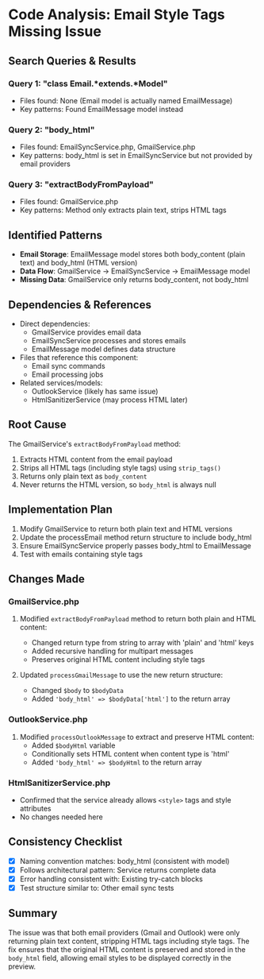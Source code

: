 # Code Analysis: Email Style Tags Missing Issue

## Search Queries & Results

### Query 1: "class Email.*extends.*Model"
- Files found: None (Email model is actually named EmailMessage)
- Key patterns: Found EmailMessage model instead

### Query 2: "body_html"
- Files found: EmailSyncService.php, GmailService.php
- Key patterns: body_html is set in EmailSyncService but not provided by email providers

### Query 3: "extractBodyFromPayload"
- Files found: GmailService.php
- Key patterns: Method only extracts plain text, strips HTML tags

## Identified Patterns
- **Email Storage**: EmailMessage model stores both body_content (plain text) and body_html (HTML version)
- **Data Flow**: GmailService -> EmailSyncService -> EmailMessage model
- **Missing Data**: GmailService only returns body_content, not body_html

## Dependencies & References
- Direct dependencies: 
  - GmailService provides email data
  - EmailSyncService processes and stores emails
  - EmailMessage model defines data structure
- Files that reference this component:
  - Email sync commands
  - Email processing jobs
- Related services/models:
  - OutlookService (likely has same issue)
  - HtmlSanitizerService (may process HTML later)

## Root Cause
The GmailService's `extractBodyFromPayload` method:
1. Extracts HTML content from the email payload
2. Strips all HTML tags (including style tags) using `strip_tags()`
3. Returns only plain text as `body_content`
4. Never returns the HTML version, so `body_html` is always null

## Implementation Plan
1. Modify GmailService to return both plain text and HTML versions
2. Update the processEmail method return structure to include body_html
3. Ensure EmailSyncService properly passes body_html to EmailMessage
4. Test with emails containing style tags

## Changes Made

### GmailService.php
1. Modified `extractBodyFromPayload` method to return both plain and HTML content:
   - Changed return type from string to array with 'plain' and 'html' keys
   - Added recursive handling for multipart messages
   - Preserves original HTML content including style tags

2. Updated `processGmailMessage` to use the new return structure:
   - Changed `$body` to `$bodyData`
   - Added `'body_html' => $bodyData['html']` to the return array

### OutlookService.php
1. Modified `processOutlookMessage` to extract and preserve HTML content:
   - Added `$bodyHtml` variable
   - Conditionally sets HTML content when content type is 'html'
   - Added `'body_html' => $bodyHtml` to the return array

### HtmlSanitizerService.php
- Confirmed that the service already allows `<style>` tags and style attributes
- No changes needed here

## Consistency Checklist
- [x] Naming convention matches: body_html (consistent with model)
- [x] Follows architectural pattern: Service returns complete data
- [x] Error handling consistent with: Existing try-catch blocks
- [x] Test structure similar to: Other email sync tests

## Summary
The issue was that both email providers (Gmail and Outlook) were only returning plain text content, stripping HTML tags including style tags. The fix ensures that the original HTML content is preserved and stored in the `body_html` field, allowing email styles to be displayed correctly in the preview.